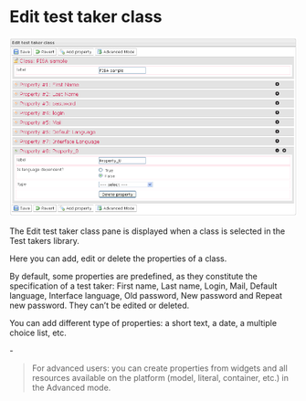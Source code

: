 <!--
parent: 'Manage Test Takers'
created_at: '2012-03-29 16:48:29'
updated_at: '2013-03-13 13:41:21'
authors:
    - 'Jérôme Bogaerts'
contributors:
    - 'Franck Gismondi'
tags:
    - 'Manage Test Takers'
-->

Edit test taker class
=====================

![](../resources/testtakers-editclass.png)

The Edit test taker class pane is displayed when a class is selected in the Test takers library.

Here you can add, edit or delete the properties of a class.

By default, some properties are predefined, as they constitute the specification of a test taker: First name, Last name, Login, Mail, Default language, Interface language, Old password, New password and Repeat new password. They can’t be edited or deleted.

You can add different type of properties: a short text, a date, a multiple choice list, etc.

-<br/>
> For advanced users: you can create properties from widgets and all resources available on the platform (model, literal, container, etc.) in the Advanced mode.


